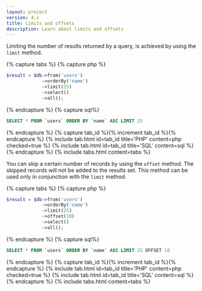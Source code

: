 ```yaml
---
layout: project
version: 4.x
title: Limits and offsets
description: Learn about limits and offsets
---
```


Limiting the number of results returned by a query, is achieved by using the `limit` method.

{% capture tabs %}
{% capture php %}
```php
$result = $db->from('users')
             ->orderBy('name')
             ->limit(25)
             ->select()
             ->all();
```
{% endcapture %}
{% capture sql%}
```sql
SELECT * FROM `users` ORDER BY `name` ASC LIMIT 25
```
{% endcapture %}
{% capture tab_id %}{% increment tab_id %}{% endcapture %}
{% include tab.html id=tab_id title='PHP' content=php checked=true %}
{% include tab.html id=tab_id title='SQL' content=sql %}
{% endcapture %}
{% include tabs.html content=tabs %}

You can skip a certain number of records by using the `offset` method. 
The skipped records will not be added to the results set. 
This method can be used only in conjunction with the `limit` method.

{% capture tabs %}
{% capture php %}
```php
$result = $db->from('users')
             ->orderBy('name')
             ->limit(25)
             ->offset(10)
             ->select()
             ->all();
```
{% endcapture %}
{% capture sql%}
```sql
SELECT * FROM `users` ORDER BY `name` ASC LIMIT 25 OFFSET 10
```
{% endcapture %}
{% capture tab_id %}{% increment tab_id %}{% endcapture %}
{% include tab.html id=tab_id title='PHP' content=php checked=true %}
{% include tab.html id=tab_id title='SQL' content=sql %}
{% endcapture %}
{% include tabs.html content=tabs %}